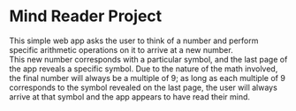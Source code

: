 # Mind Reader Project

This simple web app asks the user to think of a number and perform specific arithmetic operations on it to arrive at a new number.  
This new number corresponds with a particular symbol, and the last page of the app reveals a specific symbol.
Due to the nature of the math involved, the final number will always be a multiple of 9; as long as each multiple of 9 corresponds to the symbol revealed on the last page,
the user will always arrive at that symbol and the app appears to have read their mind.

